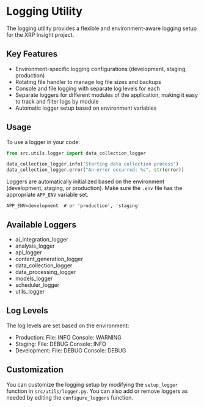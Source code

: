 # Logging Utility

The logging utility provides a flexible and environment-aware logging setup for the XRP Insight project.

## Key Features

- Environment-specific logging configurations (development, staging, production)
- Rotating file handler to manage log file sizes and backups
- Console and file logging with separate log levels for each
- Separate loggers for different modules of the application, making it easy to track and filter logs by module
- Automatic logger setup based on environment variables

## Usage

To use a logger in your code:

```python
from src.utils.logger import data_collection_logger

data_collection_logger.info("Starting data collection process")
data_collection_logger.error("An error occurred: %s", str(error))
```

Loggers are automatically initialized based on the environment (development, staging, or production). Make sure the `.env` file has the appropriate `APP_ENV` variable set.

`APP_ENV=development  # or 'production', 'staging'`

## Available Loggers

* ai_integration_logger
* analysis_logger
* api_logger
* content_generation_logger
* data_collection_logger
* data_processing_logger
* models_logger
* scheduler_logger
* utils_logger 

## Log Levels

The log levels are set based on the environment:

* Production:
    File: INFO
    Console: WARNING
* Staging:
File: DEBUG
Console: INFO
* Development:
File: DEBUG
Console: DEBUG

## Customization

You can customize the logging setup by modifying the `setup_logger` function in `src/utils/logger.py`. You can also add or remove loggers as needed by editing the `configure_loggers` function.